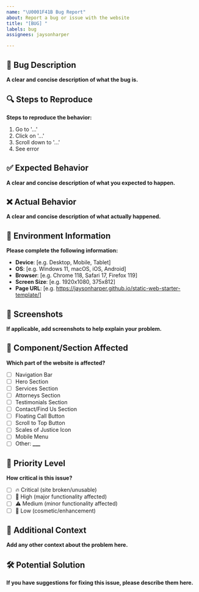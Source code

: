 ```yaml
---
name: "\U0001F41B Bug Report"
about: Report a bug or issue with the website
title: "[BUG] "
labels: bug
assignees: jaysonharper

---
```


## 🐛 Bug Description

**A clear and concise description of what the bug is.**

## 🔍 Steps to Reproduce

**Steps to reproduce the behavior:**

1. Go to '...'
2. Click on '...'
3. Scroll down to '...'
4. See error

## ✅ Expected Behavior

**A clear and concise description of what you expected to happen.**

## ❌ Actual Behavior

**A clear and concise description of what actually happened.**

## 📱 Environment Information

**Please complete the following information:**

- **Device**: [e.g. Desktop, Mobile, Tablet]
- **OS**: [e.g. Windows 11, macOS, iOS, Android]
- **Browser**: [e.g. Chrome 118, Safari 17, Firefox 119]
- **Screen Size**: [e.g. 1920x1080, 375x812]
- **Page URL**: [e.g. https://jaysonharper.github.io/static-web-starter-template/]

## 📸 Screenshots

**If applicable, add screenshots to help explain your problem.**

## 🔗 Component/Section Affected

**Which part of the website is affected?**

- [ ] Navigation Bar
- [ ] Hero Section
- [ ] Services Section
- [ ] Attorneys Section
- [ ] Testimonials Section
- [ ] Contact/Find Us Section
- [ ] Floating Call Button
- [ ] Scroll to Top Button
- [ ] Scales of Justice Icon
- [ ] Mobile Menu
- [ ] Other: ****\_\_\_****

## 🎯 Priority Level

**How critical is this issue?**

- [ ] 🔥 Critical (site broken/unusable)
- [ ] 🚨 High (major functionality affected)
- [ ] ⚠️ Medium (minor functionality affected)
- [ ] 📝 Low (cosmetic/enhancement)

## 📝 Additional Context

**Add any other context about the problem here.**

## 🛠️ Potential Solution

**If you have suggestions for fixing this issue, please describe them here.**
